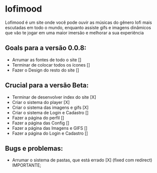 # lofimood
   Lofimood é um site onde você pode ouvir as músicas do gênero lofi mais escutadas em todo o mundo, enquanto assiste gifs e imagens dinâmicos que vão te jogar em uma maior imersão e melhorar a sua experiência

## Goals para a versão 0.0.8:
* Arrumar as fontes de todo o site []
* Terminar de colocar todos os ícones []
* Fazer o Design do resto do site []

## Crucial para a versão Beta:
* Terminar de desenvolver index do site [X]
* Criar o sistema do player [X]
* Criar o sistema das imagens e gifs [X]
* Criar o sistema de Login e Cadastro []
* Fazer a página do perfil []
* Fazer a página das Config []
* Fazer a página das Imagens e GIFS []
* Fazer a página do Login e Cadastro []

## Bugs e problemas:
* Arrumar o sistema de pastas, que está errado [X] (fixed com redirect) IMPORTANTE;